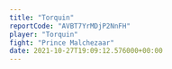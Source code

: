 ```yaml
---
title: "Torquin"
reportCode: "AVBT7YrMDjP2NnFH"
player: "Torquin"
fight: "Prince Malchezaar"
date: 2021-10-27T19:09:12.576000+00:00
---
```

